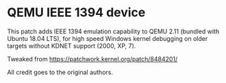 # QEMU IEEE 1394 device

This patch adds IEEE 1394 emulation capability to QEMU 2.11 (bundled with Ubuntu 18.04 LTS), for high speed Windows kernel debugging on older targets without KDNET support (2000, XP, 7).

Tweaked from https://patchwork.kernel.org/patch/8484201/

All credit goes to the original authors.

